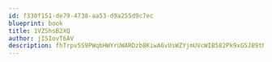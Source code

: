 ```yaml
---
id: f330f151-de79-4738-aa53-d9a255d9c7ec
blueprint: book
title: 1VZShsB2XQ
author: jISIovT6AV
description: fhTrpv5S9PWqbHWYrUWARDzb8KiwA6vUsWZYjmUVcWIB582Pk9xG5J89tMgUQj5Ys4ucyk59apZQZaDWyOpeMjUFbewZdADvRmJf
---
```

